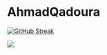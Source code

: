 # AhmadQadoura

[![GitHub Streak](http://github-readme-streak-stats.herokuapp.com?user=AhmadQadourah&theme=dark&fire=DD2727&sideNums=DD2727)](https://git.io/streak-stats)


![](https://komarev.com/ghpvc/?username=AhmadQadourah)
